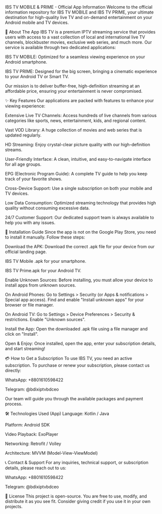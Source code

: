 IBS TV MOBILE & PRIME - Official App Information
Welcome to the official information repository for IBS TV MOBILE and IBS TV PRIME, your ultimate destination for high-quality live TV and on-demand entertainment on your Android mobile and TV devices.

📌 About The App
IBS TV is a premium IPTV streaming service that provides users with access to a vast collection of local and international live TV channels, blockbuster movies, exclusive web series, and much more. Our service is available through two dedicated applications:

IBS TV MOBILE: Optimized for a seamless viewing experience on your Android smartphone.

IBS TV PRIME: Designed for the big screen, bringing a cinematic experience to your Android TV or Smart TV.

Our mission is to deliver buffer-free, high-definition streaming at an affordable price, ensuring your entertainment is never compromised.

✨ Key Features
Our applications are packed with features to enhance your viewing experience:

Extensive Live TV Channels: Access hundreds of live channels from various categories like sports, news, entertainment, kids, and regional content.

Vast VOD Library: A huge collection of movies and web series that is updated regularly.

HD Streaming: Enjoy crystal-clear picture quality with our high-definition streams.

User-Friendly Interface: A clean, intuitive, and easy-to-navigate interface for all age groups.

EPG (Electronic Program Guide): A complete TV guide to help you keep track of your favorite shows.

Cross-Device Support: Use a single subscription on both your mobile and TV devices.

Low Data Consumption: Optimized streaming technology that provides high quality without consuming excessive data.

24/7 Customer Support: Our dedicated support team is always available to help you with any issues.

📲 Installation Guide
Since the app is not on the Google Play Store, you need to install it manually. Follow these steps:

Download the APK: Download the correct .apk file for your device from our official landing page.

IBS TV Mobile .apk for your smartphone.

IBS TV Prime.apk for your Android TV.

Enable Unknown Sources: Before installing, you must allow your device to install apps from unknown sources.

On Android Phones: Go to Settings > Security (or Apps & notifications > Special app access). Find and enable "Install unknown apps" for your browser or file manager.

On Android TV: Go to Settings > Device Preferences > Security & restrictions. Enable "Unknown sources".

Install the App: Open the downloaded .apk file using a file manager and click on "Install".

Open & Enjoy: Once installed, open the app, enter your subscription details, and start streaming!

💳 How to Get a Subscription
To use IBS TV, you need an active subscription. To purchase or renew your subscription, please contact us directly:

WhatsApp: +8801610598422

Telegram: @bdixiptvbdceo

Our team will guide you through the available packages and payment process.

🛠️ Technologies Used (App)
Language: Kotlin / Java

Platform: Android SDK

Video Playback: ExoPlayer

Networking: Retrofit / Volley

Architecture: MVVM (Model-View-ViewModel)

📞 Contact & Support
For any inquiries, technical support, or subscription details, please reach out to us:

WhatsApp: +8801610598422

Telegram: @bdixiptvbdceo

📜 License
This project is open-source. You are free to use, modify, and distribute it as you see fit. Consider giving credit if you use it in your own projects.
